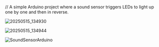 // A simple Arduino project where a sound sensor triggers LEDs to light up one by one and then in reverse.

![20250515_134930](https://github.com/user-attachments/assets/e6d1a0fa-3361-4de0-a360-8a1e5d6fd8aa)

![20250515_134944](https://github.com/user-attachments/assets/42ce5a67-52b5-4429-aed2-2aed168b4ab2)

![SoundSensorArduino](https://github.com/user-attachments/assets/e72720dc-4816-43a3-8283-849e51a3c5ef)
